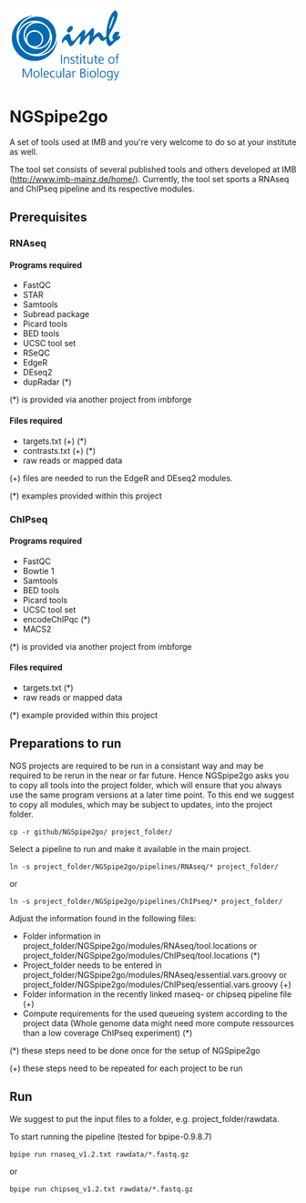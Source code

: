 ![IMB-logo](resources/IMB_logo.png)

# NGSpipe2go #
A set of tools used at IMB and you're very welcome to do so at your institute as well.

The tool set consists of several published tools and others developed at IMB (<http://www.imb-mainz.de/home/>).
Currently, the tool set sports a RNAseq and ChIPseq pipeline and its respective modules.

## Prerequisites ##
### RNAseq ###
#### Programs required ####
- FastQC
- STAR
- Samtools
- Subread package
- Picard tools
- BED tools
- UCSC tool set
- RSeQC
- EdgeR
- DEseq2
- dupRadar (*)

(*) is provided via another project from imbforge

#### Files required ####
- targets.txt (+) (*)
- contrasts.txt (+) (*)
- raw reads or mapped data

(+) files are needed to run the EdgeR and DEseq2 modules.

(*) examples provided within this project

### ChIPseq ###
#### Programs required ####
- FastQC
- Bowtie 1
- Samtools
- BED tools
- Picard tools
- UCSC tool set
- encodeChIPqc (*)
- MACS2

(*) is provided via another project from imbforge

#### Files required ####
- targets.txt (*)
- raw reads or mapped data

(*) example provided within this project

## Preparations to run ##
NGS projects are required to be run in a consistant way and may be required to be rerun in the near or far future. Hence NGSpipe2go asks you to copy all tools into the project folder, which will ensure that you always use the same program versions at a later time point.
To this end we suggest to copy all modules, which may be subject to updates, into the project folder.

    cp -r github/NGSpipe2go/ project_folder/

Select a pipeline to run and make it available in the main project.

    ln -s project_folder/NGSpipe2go/pipelines/RNAseq/* project_folder/
or 

    ln -s project_folder/NGSpipe2go/pipelines/ChIPseq/* project_folder/

Adjust the information found in the following files:
- Folder information in project_folder/NGSpipe2go/modules/RNAseq/tool.locations or project_folder/NGSpipe2go/modules/ChIPseq/tool.locations (*)
- Project_folder needs to be entered in project_folder/NGSpipe2go/modules/RNAseq/essential.vars.groovy or project_folder/NGSpipe2go/modules/ChIPseq/essential.vars.groovy (+)
- Folder information in the recently linked rnaseq- or chipseq pipeline file (+)
- Compute requirements for the used queueing system according to the project data (Whole genome data might need more compute ressources than a low coverage ChIPseq experiment) (*)

(*) these steps need to be done once for the setup of NGSpipe2go

(+) these steps need to be repeated for each project to be run

## Run ##

We suggest to put the input files to a folder, e.g. project_folder/rawdata.

To start running the pipeline (tested for bpipe-0.9.8.7)

    bpipe run rnaseq_v1.2.txt rawdata/*.fastq.gz
or

    bpipe run chipseq_v1.2.txt rawdata/*.fastq.gz
